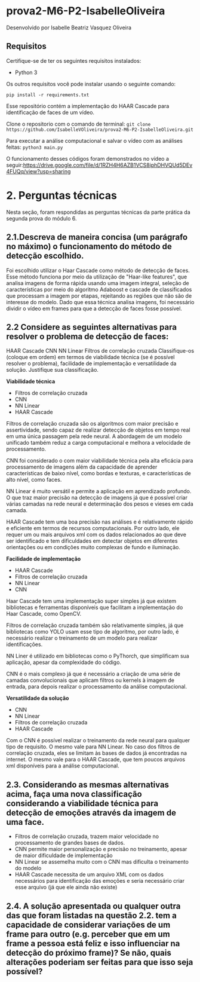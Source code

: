 # prova2-M6-P2-IsabelleOliveira

Desenvolvido por Isabelle Beatriz Vasquez Oliveira

## Requisitos

Certifique-se de ter os seguintes requisitos instalados:

- Python 3

Os outros requisitos você pode instalar usando o seguinte comando:

`pip install -r requirements.txt`

Esse repositório contém a implementação do HAAR Cascade para identificação de faces de um vídeo. 

Clone o repositorio com o comando de terminal: `git clone https://github.com/IsabelleVOliveira/prova2-M6-P2-IsabelleOliveira.git`

Para executar a análise computacional e salvar o vídeo com as análises feitas: `python3 main.py`

O funcionamento desses códigos foram demonstrados no vídeo a seguir:https://drive.google.com/file/d/1RZH4H6AZB1VCS8iphDHVQUd5DEv4FUQq/view?usp=sharing

# 2. Perguntas técnicas


Nesta seção, foram respondidas as perguntas técnicas da parte prática da segunda prova do módulo 6.


## 2.1.Descreva de maneira concisa (um parágrafo no máximo) o funcionamento do método de detecção escolhido.


Foi escolhido utilizar o Haar Cascade como método de detecção de faces. Esse método funciona por meio da utilização de "Haar-like features", que analisa imagens de forma rápida usando uma imagem integral, seleção de características por meio do algoritmo Adaboost e cascade de classificados que processam a imagem por etapas, rejeitando as regiões que não são de interesse do modelo. Dado que essa técnica analisa imagens, foi necessário dividir o vídeo em frames para que a detecção de faces fosse possível.


## 2.2 Considere as seguintes alternativas para resolver o problema de detecção de faces:
HAAR Cascade
CNN
NN Linear
Filtros de correlação cruzada
Classifique-os (coloque em ordem) em termos de viabilidade técnica (se é possível resolver o problema), facilidade de implementação e versatilidade da solução. Justifique sua classificação.


**Viabilidade técnica**
- Filtros de correlação cruzada
- CNN
- NN Linear
- HAAR Cascade


Filtros de correlação cruzada são os algoritmos com maior precisão e assertividade, sendo capaz de realizar detecção de objetos em tempo real em uma única passagem pela rede neural. A abordagem de um modelo unificado também reduz a carga computacional e melhora a velocidade de processamento.


CNN foi considerado o com maior viabilidade técnica pela alta eficácia para processamento de imagens além da capacidade de aprender características de baixo nível, como bordas e texturas, e características de alto nível, como faces.


NN Linear é muito versátil e permite a aplicação em aprendizado profundo. O que traz maior precisão na detecção de imagens já que é possível criar várias camadas na rede neural e determinação dos pesos e vieses em cada camada.


HAAR Cascade tem uma boa precisão nas análises e é relativamente rápido e eficiente em termos de recursos computacionais. Por outro lado, ele requer um ou mais arquivos xml com os dados relacionados ao que deve ser identificado e tem dificuldades em detectar objetos em diferentes orientações ou em condições muito complexas de fundo e iluminação.


**Facilidade de implementação**
- HAAR Cascade
- Filtros de correlação cruzada
- NN Linear
- CNN


Haar Cascade tem uma implementação super simples já que existem bibliotecas e ferramentas disponíveis que facilitam a implementação do Haar Cascade, como OpenCV.


Filtros de correlação cruzada também são relativamente simples, já que bibliotecas como YOLO usam esse tipo de algoritmo, por outro lado, é necessário realizar o treinamento de um modelo para realizar identificações.


NN Liner é utilizado em bibliotecas como o PyThorch, que simplificam sua aplicação, apesar da complexidade do código.


CNN é o mais complexo já que é necessário a criação de uma série de camadas convolucionais que aplicam filtros ou kernels à imagem de entrada, para depois realizar o processamento da análise computacional.


**Versatilidade da solução**


- CNN
- NN Linear
- Filtros de correlação cruzada
- HAAR Cascade


Com o CNN é possível realizar o treinamento da rede neural para qualquer tipo de requisito. O mesmo vale para NN Linear. No caso dos filtros de correlação cruzada, eles se limitam às bases de dados já encontradas na internet. O mesmo vale para o HAAR Cascade, que tem poucos arquivos xml disponíveis para a análise computacional.


## 2.3. Considerando as mesmas alternativas acima, faça uma nova classificação considerando a viabilidade técnica para detecção de emoções através da imagem de uma face.


- Filtros de correlação cruzada, trazem maior velocidade no processamento de grandes bases de dados.
- CNN permite maior personalização e precisão no treinamento, apesar de maior dificuldade de implementação
- NN Linear se assemelha muito com o CNN mas dificulta o treinamento do modelo
- HAAR Cascade necessita de um arquivo XML com os dados necessários para identificação das emoções e seria necessário criar esse arquivo (já que ele ainda não existe)


## 2.4. A solução apresentada ou qualquer outra das que foram listadas na questão 2.2. tem a capacidade de considerar variações de um frame para outro (e.g. perceber que em um frame a pessoa está feliz e isso influenciar na detecção do próximo frame)? Se não, quais alterações poderiam ser feitas para que isso seja possível?





